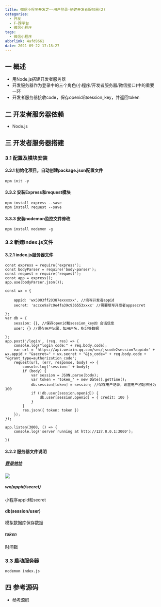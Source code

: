 ```yaml
---
title: 微信小程序开发之——用户登录-搭建开发者服务器(2)
categories:
  - 开发
  - F-跨平台
  - 微信小程序
tags:
  - 微信小程序
abbrlink: 4afd9661
date: 2021-09-22 17:18:27
---
```

## 一 概述

* 用Node.js搭建开发者服务器
* 开发服务器作为登录中的三个角色(小程序/开发者服务器/微信接口)中的重要一环
* 开发者服务器接收code，保存openid和session_key，并返回token

<!--more-->

## 二 开发者服务器依赖

* Node.js

## 三 开发者服务器搭建

### 3.1 配置及模块安装

#### 3.3.1 初始化项目，自动创建package.json配置文件

```
npm init -y
```

#### 3.3.2 安装Express和request模块

```
npm install express --save
npm install request --save
```

#### 3.3.3 安装nodemon监控文件修改

```
npm install nodemon -g
```

### 3.2 新建index.js文件

#### 3.2.1 index.js服务器文件

```
const express = require('express');
const bodyParser = require('body-parser');
const request = require('request');
const app = express();
app.use(bodyParser.json());

const wx = {

    appid: 'wx5003ff20387exxxxxx', //填写开发者appid
    secret: 'accce9a7c0e4fa39c936553xxxx' //需要填写开发者appsecret

};
var db = {
    session: {}, //保存openid和session_key的 会话信息
    user: {} //保存用户记录，如用户名，积分等数据

};
app.post('/login', (req, res) => {
    console.log("login code:" + req.body.code);
    var url = 'https://api.weixin.qq.com/sns/jscode2session?appid=' + wx.appid + "&secret=" + wx.secret + "&js_code=" + req.body.code + "&grant_type=authorization_code";
    request(url, (err, response, body) => {
        console.log('session:' + body);
        if (body) {
            var session = JSON.parse(body);
            var token = 'token_' + new Date().getTime();
            db.session[token] = session; //保存用户记录，设置用户初始积分为100
            if (!db.user[session.openid]) {
                db.user[session.openid] = { credit: 100 }
            }
        }
        res.json({ token: token })
    });
});

app.listen(3000, () => {
    console.log('server running at http://127.0.0.1:3000');

})
```

#### 3.2.2 服务器文件说明

##### [登录地址][00]
![][1]

##### wx(appid/secret)

小程序appid和secret

#### db(session/user)

模拟数据库保存数据

##### token

时间戳

### 3.3 启动服务器

```
nodemon index.js
```

## 四 参考源码
* [参考源码](https://download.csdn.net/download/Calvin_zhou/29624664)



[00]:https://developers.weixin.qq.com/miniprogram/dev/api-backend/open-api/login/auth.code2Session.html#%E8%AF%B7%E6%B1%82%E5%9C%B0%E5%9D%80
[1]:https://cdn.jsdelivr.net/gh/PGzxc/CDN@master/blog-wechat/wechat-login-code2session.png